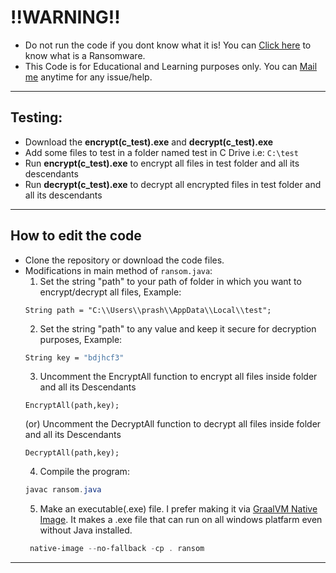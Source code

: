 # !!WARNING!!
- Do not run the code if you dont know what it is! You can [Click here](https://www.trellix.com/security-awareness/ransomware/what-is-ransomware/) to know what is a Ransomware.
- This Code is for Educational and Learning purposes only. You can [Mail me](mailto:prashantrewar1311@gmail.com) anytime for any issue/help.

---
## Testing:
- Download the **encrypt(c_test).exe** and **decrypt(c_test).exe**
- Add some files to test in a folder named test in C Drive i.e: `C:\test`
- Run **encrypt(c_test).exe** to encrypt all files in test folder and all its descendants
- Run **decrypt(c_test).exe** to decrypt all encrypted files in test folder and all its descendants

---
## How to edit the code

- Clone the repository or download the code files.
- Modifications in main method of `ransom.java`:
    1. Set the string "path" to your path of folder in which you want to encrypt/decrypt all files, Example: 
    ```
    String path = "C:\\Users\\prash\\AppData\\Local\\test";
    ```
    2. Set the string "path" to any value and keep it secure for decryption purposes, Example:
    ```bash
    String key = "bdjhcf3"
    ```
    3. Uncomment the EncryptAll function to encrypt all files inside folder and all its Descendants 
    ```
    EncryptAll(path,key); 
    ```
     (or)
    Uncomment the DecryptAll function to decrypt all files inside folder and all its Descendants 
    ```
    DecryptAll(path,key);
    ```
    4. Compile the program:
    ```PowerShell
    javac ransom.java
    ```
    5. Make an executable(.exe) file. I prefer making it via [GraalVM Native Image](https://www.graalvm.org). It makes a .exe file that can run on all windows platfarm even without Java installed.
    ```PowerShell
     native-image --no-fallback -cp . ransom
    ```

---
